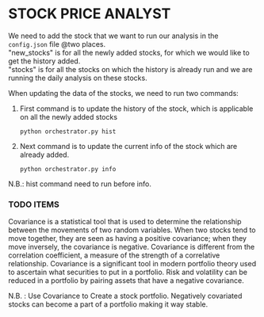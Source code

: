# STOCK PRICE ANALYST

We need to add the stock that we want to run our analysis in the `config.json` file @two places.</br>
"new_stocks" is for all the newly added stocks, for which we would like to get the history added.</br>
"stocks" is for all the stocks on which the history is already run and we are running the daily analysis on these stocks.

When updating the data of the stocks, we need to run two commands:

1. First command is to update the history of the stock, which is applicable on all the newly added stocks
   
   ```python orchestrator.py hist```
   
2. Next command is to update the current info of the stock which are already added.
   
    ```python orchestrator.py info```

N.B.: hist command need to run before info.


### TODO ITEMS
Covariance is a statistical tool that is used to determine the relationship between the movements of two random variables.
When two stocks tend to move together, they are seen as having a positive covariance; when they move inversely, the covariance is negative.
Covariance is different from the correlation coefficient, a measure of the strength of a correlative relationship.
Covariance is a significant tool in modern portfolio theory used to ascertain what securities to put in a portfolio.
Risk and volatility can be reduced in a portfolio by pairing assets that have a negative covariance.

N.B. : Use Covariance to Create a stock portfolio. Negatively covariated stocks can become a part of a portfolio
making it way stable.
